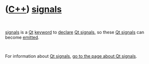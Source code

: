 
 

 

 

 

 

([C++](Cpp.md)) [signals](CppSignals.md)
==========================================

 

[signals](CppSignals.md) is a [Qt](CppQt.md) [keyword](CppKeyword.md)
to [declare](CppDeclaration.md) [Qt signals](CppQtSignals.md), so
these [Qt signals](CppQtSignals.md) can become [emitted](CppEmit.md).

 

For information about [Qt signals](CppQtSignal.md), [go to the page
about Qt signals](CppQtSignal.md).

 

 

 

 

 

 


